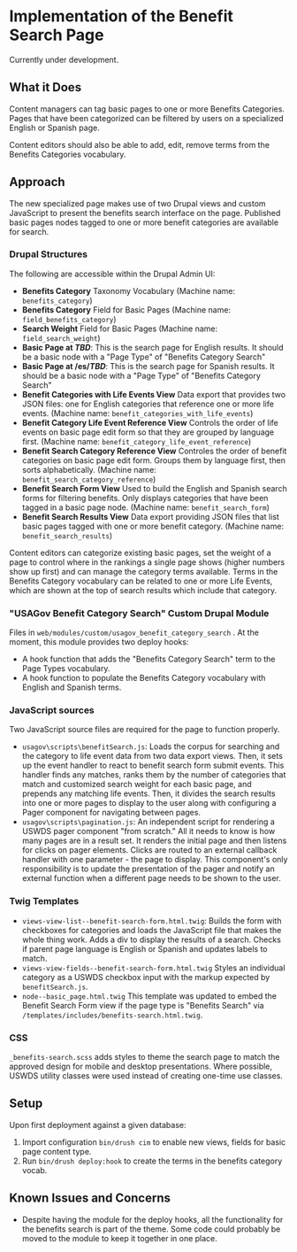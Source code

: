 # Implementation of the Benefit Search Page

Currently under development.

## What it Does

Content managers can tag basic pages to one or more Benefits Categories. Pages that have been categorized can be filtered by users on a specialized English or Spanish page.

Content editors should also be able to add, edit, remove terms from the Benefits Categories vocabulary.

## Approach

The new specialized page makes use of two Drupal views and custom JavaScript to present the benefits search interface on the page. Published basic pages nodes tagged to one or more benefit categories are available for search.

### Drupal Structures

The following are accessible within the Drupal Admin UI:

* **Benefits Category** Taxonomy Vocabulary (Machine name: `benefits_category`)
* **Benefits Category** Field for Basic Pages (Machine name: `field_benefits_category`)
* **Search Weight** Field for Basic Pages (Machine name: `field_search_weight`)
* **Basic Page at _TBD_**: This is the search page for English results. It should be a basic node with a "Page Type" of "Benefits Category Search"
* **Basic Page at /es/_TBD_**: This is the search page for Spanish results. It should be a basic node with a "Page Type" of "Benefits Category Search"
* **Benefit Categories with Life Events View** Data export that provides two JSON files: one for English categories that reference one or more life events. (Machine name: `benefit_categories_with_life_events`)
* **Benefit Category Life Event Reference View** Controls the order of life events on basic page edit form so that they are grouped by language first. (Machine name: `benefit_category_life_event_reference`)
* **Benefit Search Category Reference View** Controles the order of benefit categories on basic page edit form. Groups them by language first, then sorts alphabetically. (Machine name: `benefit_search_category_reference`)
* **Benefit Search Form View** Used to build the English and Spanish search forms for filtering benefits. Only displays categories that have been tagged in a basic page node. (Machine name: `benefit_search_form`)
* **Benefit Search Results View** Data export providing JSON files that list basic pages tagged with one or more benefit category. (Machine name: `benefit_search_results`)

Content editors can categorize existing basic pages, set the weight of a page to control where in the rankings a single page shows (higher numbers show up first) and can manage the category terms available. Terms in the Benefits Category vocabulary can be related to one or more Life Events, which are shown at the top of search results which include that category.

### "USAGov Benefit Category Search" Custom Drupal Module

Files in `web/modules/custom/usagov_benefit_category_search`
. At the moment, this module provides two deploy hooks:

* A hook function that adds the "Benefits Category Search" term to the Page Types vocabulary.
* A hook function to populate the Benefits Category vocabulary with English and Spanish terms.

### JavaScript sources

Two JavaScript source files are required for the page to function properly.

* `usagov\scripts\benefitSearch.js`: Loads the corpus for searching and the category to life event data from two data export views. Then, it sets up the event handler to react to benefit search form submit events. This handler finds any matches, ranks them by the number of categories that match and customized search weight for each basic page, and prepends any matching life events. Then, it divides the search results into one or more pages to display to the user along with configuring a Pager component for navigating between pages.
* `usagov\scripts\pagination.js`: An independent script for rendering a USWDS pager component "from scratch." All it needs to know is how many pages are in a result set. It renders the initial page and then listens for clicks on pager elements. Clicks are routed to an external callback handler with one parameter - the page to display. This component's only responsibility is to update the presentation of the pager and notify an external function when a different page needs to be shown to the user.

### Twig Templates

* `views-view-list--benefit-search-form.html.twig`: Builds the form with checkboxes for categories and loads the JavaScript file that makes the whole thing work. Adds a div to display the results of a search. Checks if parent page language is English or Spanish and updates labels to match.
* `views-view-fields--benefit-search-form.html.twig` Styles an individual category as a USWDS checkbox input with the markup expected by `benefitSearch.js`.
* `node--basic_page.html.twig` This template was updated to embed the Benefit Search Form view if the page type is "Benefits Search" via `/templates/includes/benefits-search.html.twig`.

### CSS

`_benefits-search.scss` adds styles to theme the search page to match the approved design for mobile and desktop presentations. Where possible, USWDS utility classes were used instead of creating one-time use classes.

## Setup

Upon first deployment against a given database:

1. Import configuration `bin/drush cim` to enable new views, fields for basic page content type.
2. Run `bin/drush deploy:hook` to create the terms in the benefits category vocab.

## Known Issues and Concerns

* Despite having the module for the deploy hooks, all the functionality for the benefits search is part of the theme. Some code could probably be moved to the module to keep it together in one place.

